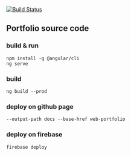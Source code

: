 [![Build Status](https://travis-ci.org/twistezo/portfolio.svg?branch=master)](https://travis-ci.org/twistezo/portfolio)

## Portfolio source code

### build & run
```
npm install -g @angular/cli
ng serve
```

### build
`ng build --prod`

### deploy on github page
`--output-path docs --base-href web-portfolio`

### deploy on firebase
```
firebase deploy
```